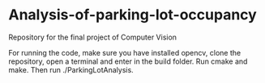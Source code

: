 # Analysis-of-parking-lot-occupancy
Repository for the final project of Computer Vision

For running the code, make sure you have installed opencv, clone the repository, open a terminal and enter in the build folder. Run cmake and make. Then run ./ParkingLotAnalysis.